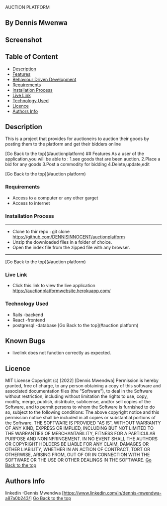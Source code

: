 AUCTION PLATFORM
 ## By Dennis Mwenwa
## Screenshot
 
 ## Table of Content
 - [Description](#description)
 - [Features](#features)
 - [Behaviour Driven Development](#Behaviour-Driven-Development)
 - [Requirements](#requirements)
 - [Installation Process](#installation-Process)
 - [Live Link](#Live-Link)
 - [Technology  Used](#technology-Used)
 - [Licence](#licence)
 - [Authors Info](#Authors-Info)
 ## Description
 <p>This is a project that provides for auctioneirs to auction their goods by posting them to the platform and get their bidders online</p>
[Go Back to the top](#auctionplatform)
## Features
As a user of the application,you will be able to :
1.see goods that are been auction.
2.Place a bid for any goods 
3.Post a commodity for bidding
4.Delete,update,edit

[Go Back to the top](#auction platform)

 ###  Requirements
 * Access to  a computer or any other garget
 * Access to internet
 ### Installation Process
 ****
* Clone to thir repo : git clone https://github.com/DENNISINNOCENT/auctionplatform
* Unzip the downloaded files in a folder of choice.
* Open the index file from the zipped file with any browser.
 ****
 [Go Back to the top](#auction platform)
### Live Link
- Click this link to view the live application https://auctionplatformwebsite.herokuapp.com/
### Technology  Used
* Rails -backend
* React -frontend
* postgresql -database
[Go Back to the top](#auction platform)
## Known Bugs
* livelink does not function correctly as expected.
## Licence
MIT License
Copyright (c) [2022] [Dennis Mwendwa]
Permission is hereby granted, free of charge, to any person obtaining a copy
of this software and associated documentation files (the "Software"), to deal
in the Software without restriction, including without limitation the rights
to use, copy, modify, merge, publish, distribute, sublicense, and/or sell
copies of the Software, and to permit persons to whom the Software is
furnished to do so, subject to the following conditions:
The above copyright notice and this permission notice shall be included in all
copies or substantial portions of the Software.
THE SOFTWARE IS PROVIDED "AS IS", WITHOUT WARRANTY OF ANY KIND, EXPRESS OR
IMPLIED, INCLUDING BUT NOT LIMITED TO THE WARRANTIES OF MERCHANTABILITY,
FITNESS FOR A PARTICULAR PURPOSE AND NONINFRINGEMENT. IN NO EVENT SHALL THE
AUTHORS OR COPYRIGHT HOLDERS BE LIABLE FOR ANY CLAIM, DAMAGES OR OTHER
LIABILITY, WHETHER IN AN ACTION OF CONTRACT, TORT OR OTHERWISE, ARISING FROM,
OUT OF OR IN CONNECTION WITH THE SOFTWARE OR THE USE OR OTHER DEALINGS IN THE
SOFTWARE.
[Go Back to the top](#auctionplatform)
## Authors Info
linkedin -Dennis Mwendwa [https://www.linkedin.com/in/dennis-mwendwa-a87a0b243/]
[Go Back to the top](#auctionplatform)